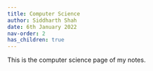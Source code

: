 ```yaml
---
title: Computer Science
author: Siddharth Shah
date: 6th January 2022
nav-order: 2
has_children: true
---
```


This is the computer science page of my notes.
